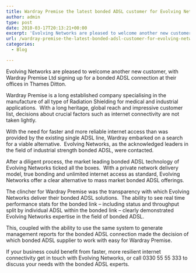 ```yaml
---
title: Wardray Premise the latest bonded ADSL customer for Evolving Networks
author: admin
type: post
date: 2010-03-17T20:13:21+00:00
excerpt: 'Evolving Networks are pleased to welcome another new customer, with Wardray Premise Ltd signing up for a bonded ADSL connection at their offices in Thames Ditton. [...]'
url: /wardray-premise-the-latest-bonded-adsl-customer-for-evolving-networks/
categories:
  - Blog

---
```

Evolving Networks are pleased to welcome another new customer, with Wardray Premise Ltd signing up for a bonded ADSL connection at their offices in Thames Ditton.

Wardray Premise is a long established company specialising in the manufacture of all type of Radiation Shielding for medical and industrial applications.  With a long heritage, global reach and impressive customer list, decisions about crucial factors such as internet connectivity are not taken lightly.

With the need for faster and more reliable internet access than was provided by the existing single ADSL line, Wardray embarked on a search for a viable alternative.  Evolving Networks, as the acknowledged leaders in the field of industrial strength bonded ADSL, were contacted.

After a diligent process, the market leading bonded ADSL technology of Evolving Networks ticked all the boxes.  With a private network delivery model, true bonding and unlimited internet access as standard, Evolving Networks offer a clear alternative to mass market bonded ADSL offerings.

The clincher for Wardray Premise was the transparency with which Evolving Networks deliver their bonded ADSL solutions.  The ability to see real time performance stats for the bonded link – including status and throughput split by individual ADSL within the bonded link – clearly demonstrated Evolving Networks expertise in the field of bonded ADSL.

This, coupled with the ability to use the same system to generate management reports for the bonded ADSL connection made the decision of which bonded ADSL supplier to work with easy for Wardray Premise.

If your business could benefit from faster, more resilient internet connectivity get in touch with Evolving Networks, or call 0330 55 55 333 to discuss your needs with the bonded ADSL experts.